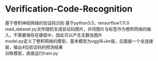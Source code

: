 # Verification-Code-Recognition
基于卷积神经网络的验证码识别
基于python3.5，tensorflow1.11.0 <br>
read_dataset.py文件随机生成验证码图片，并将图片与标签作为卷积网络的输入，不需要保存在硬盘中，因此可以产生无数张图片 <br>
model.py定义了卷积网络的模型，基本模型为vgg16+bn层，后面接一个全连接层，输出4位验证码的预测结果 <br>
训练模型，直接运行train.py <br>
